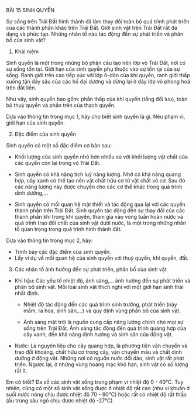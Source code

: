 BÀI 15 SINH QUYỂN

Sự sống trên Trái Đất hình thành đã làm thay đổi toàn bộ quá trình phát triển của các thành phần khác trên Trái Đất. Giới sinh vật trên Trái Đất rất đa dạng và phức tạp. Những nhân tố nào tác động đến sự phát triển và phân bố của sinh vật?

1. Khái niệm

Sinh quyển là một trong những bộ phận cấu tạo nên lớp vỏ Trái Đất, nơi có sự sống tồn tại. Giới hạn của sinh quyển phụ thuộc vào sự tồn tại của sự sống. Ranh giới trên cao tiếp xúc với lớp ô-dôn của khí quyển, ranh giới thấp xuống tận đáy sâu của các hố đại dương và dừng lại ở đáy lớp vỏ phong hoá trên đất liền.

Như vậy, sinh quyển bao gồm: phần thấp của khí quyển (tầng đối lưu), toàn bộ thuỷ quyển và phần trên của thạch quyển.

Dựa vào thông tin trong mục 1, hãy cho biết sinh quyển là gì. Nêu phạm vi, giới hạn của sinh quyển.

2. Đặc điểm của sinh quyển

Sinh quyển có một số đặc điểm cơ bản sau:

- Khối lượng của sinh quyển nhỏ hơn nhiều so với khối lượng vật chất của các quyển còn lại trong vỏ Trái Đất.

- Sinh quyển có khả năng tích luỹ năng lượng. Nhờ có khả năng quang hợp, cây xanh có thể tạo nên vật chất hữu cơ từ vật chất vô cơ. Sau đó các năng lượng này được chuyển cho các cơ thể khác trong quá trình dinh dưỡng,...

- Sinh quyển có mối quan hệ mật thiết và tác động qua lại với các quyển thành phần trên Trái Đất. Sinh quyển tác động đến sự thay đổi của các thành phần khí trong khí quyển, tham gia vào vòng tuần hoàn nước và quá trình trao đổi chất của sinh vật dưới nước, là một trong những nhân tố quan trọng trong quá trình hình thành đất.

Dựa vào thông tin trong mục 2, hãy:
- Trình bày các đặc điểm của sinh quyển.
- Lấy ví dụ về mối quan hệ của sinh quyển với thuỷ quyển, khí quyển, đất.

3. Các nhân tố ảnh hưởng đến sự phát triển, phân bố của sinh vật

- Khí hậu: Các yếu tố nhiệt độ, ánh sáng,... ảnh hưởng đến sự phát triển và phân bố sinh vật. Mỗi loài sinh vật thích nghi với một giới hạn sinh thái nhất định.

  + Nhiệt độ tác động đến các quá trình sinh trưởng, phát triển (nảy mầm, ra hoa, sinh sản,...) và quy định vùng phân bố của sinh vật.
  
  + Ánh sáng mặt trời là nguồn cung cấp năng lượng chính cho mọi sự sống trên Trái Đất. Ánh sáng tác động đến quá trình quang hợp của cây xanh, đến khả năng định hướng và sinh sản của động vật.

- Nước: Là nguyên liệu cho cây quang hợp, là phương tiện vận chuyển và trao đổi khoáng, chất hữu cơ trong cây, vận chuyển máu và chất dinh dưỡng ở động vật. Những nơi có nguồn nước dồi dào, sinh vật rất phát triển. Ngược lại, ở những vùng hoang mạc khô hạn, sinh vật có số lượng rất ít.

Em có biết?
Đa số các sinh vật sống trong phạm vi nhiệt độ 0 - 40°C. Tuy nhiên, cũng có một số sinh vật sống được ở nhiệt độ rất cao (như vi khuẩn ở suối nước nóng chịu được nhiệt độ 70 - 90°C) hoặc rất có nhiệt độ rất thấp (ấu trùng sâu ngô chịu được nhiệt độ -27°C).